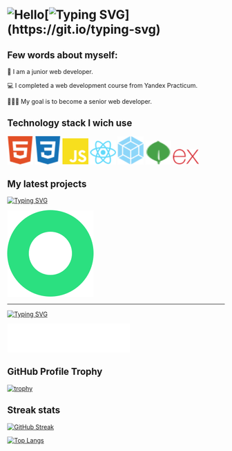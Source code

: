 
# ![Hello](https://media.giphy.com/media/a74pSGN7wvT7a/giphy.gif)[![Typing SVG](https://readme-typing-svg.herokuapp.com?font=Fira+Code&size=30&pause=1000&width=435&lines=%2Cmy+name+is+Vladimir!)](https://git.io/typing-svg)

## Few words about myself:

🌱 I am a junior web developer. 

💻 I completed a web development course from Yandex Practicum. 

🧑🏼‍💻 My goal is to become a senior web developer.

## Technology stack I wich use

<div>
    <img src="./images/html5.svg" alt="HTML" width="60" />
    <img src="./images/css3.svg" alt="CSS" width="60" />
    <img src="./images/javascript.svg" alt="JS" width="60" />
    <img src="./images/react.svg" alt="React" width="60" />
    <img src="./images/webpack.svg" alt="Webpack" width="60" />
    <img src="./images/mongodb.svg" alt="MongoDB" width="60" height="55" />
    <img src="./images/express.svg" alt="Express.js" width="60" />
</div>

## My latest projects

[![Typing SVG](https://readme-typing-svg.herokuapp.com?font=Fira+Code&size=30&pause=1000&width=435&lines=Movies)](https://git.io/typing-svg)

[![Movies](./images/movies.svg)](https://github.com/SHTURM3/movies-explorer-frontend)

---

[![Typing SVG](https://readme-typing-svg.herokuapp.com?font=Fira+Code&size=30&pause=1000&width=435&lines=Mesto)](https://git.io/typing-svg)

[![Mesto](./images/Mesto.svg)](https://github.com/SHTURM3/react-mesto-api-full)

## GitHub Profile Trophy
[![trophy](https://github-profile-trophy.vercel.app/?username=SHTURM3&theme=algolia)](https://github.com/ryo-ma/github-profile-trophy)

## Streak stats
[![GitHub Streak](https://github-readme-streak-stats.herokuapp.com/?user=SHTURM3&theme=dark)](https://git.io/streak-stats)

[![Top Langs](https://github-readme-stats.vercel.app/api/top-langs/?username=SHTURM3&layout=compact&theme=tokyonight)](https://github.com/anuraghazra/github-readme-stats)








  
